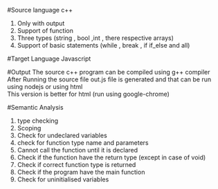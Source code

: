 #Source language 
c++ 
1. Only with output <br />
2. Support of function <br />
3. Three types (string , bool ,int , there respective arrays) <br />
4. Support of basic statements (while , break , if if_else and all) <br />

 
#Target Language 
Javascript <br />

#Output 
The source c++ program can be compiled using g++ compiler <br />
After Running the source file out.js file is generated and that can be run using nodejs or using html<br />
This version is better for html (run using google-chrome) <br />

#Semantic Analysis

1. type checking <br />
2. Scoping <br />
3. Check for undeclared variables <br />
4. check for function type name and parameters <br />
5. Cannot call the function until it is declared <br />
6. Check if the function have the return type (except in case of void) <br />
7. Check if correct function type is returned <br />
8. Check if the program have the main function <br />
9. Check for uninitialised variables <br />


